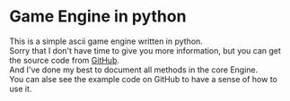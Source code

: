 Game Engine in python
===================

This is a simple ascii game engine written in python.  
Sorry that I don't have time to give you more information, but you can get the source code from [GitHub](https://github.com/CloudeWu/game-engine).  
And I've done my best to document all methods in the core Engine.  
You can alse see the example code on GitHub to have a sense of how to use it.  